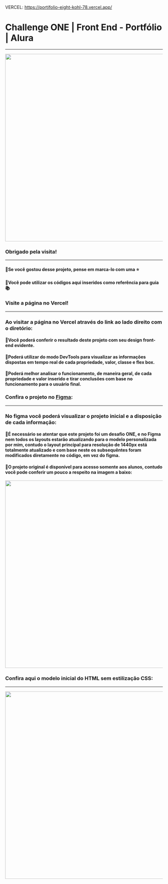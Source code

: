 VERCEL: https://portifolio-eight-kohl-78.vercel.app/




# Challenge ONE | Front End - Portfólio | Alura
---

<p align="center" >
     <img width="600" heigth="600" src="https://compliancesolucoes.com.br/wp-content/uploads/2022/11/ONE_logo_rgb.png">
</p>

###  Obrigado pela visita!
---
#### 🔹Se você gostou desse projeto, pense em marca-lo com uma ⭐
#### 🔹Você pode utilizar os códigos aqui inseridos como referência para guia  📚


### Visite a página no Vercel!
---
### Ao visitar a página no Vercel através do link ao lado direito com o diretório:
#### 🔹Você poderá conferir o resultado deste projeto com seu design front-end evidente.
#### 🔹Poderá utilizar do modo DevTools para visualizar as informações dispostas em tempo real de cada propriedade, valor, classe e flex box.
#### 🔹Poderá melhor analisar o funcionamento, de maneira geral, de cada propriedade e valor inserido e tirar conclusões com base no funcionamento para o usuário final.


###  Confira o projeto no <a href="https://www.figma.com/design/Y4w6f4Ru73WcZ8RKMvgDwi/Challenge-Front-end-Portf%C3%B3lio-(Personal)?node-id=166-1670&t=GuywEZTr2QNepAUm-1" target="_blank">Figma</a>:
---
### No figma você poderá visualizar o projeto inicial e a disposição de cada informação:
#### 🔹É necessário se atentar que este projeto foi um desafio ONE, e no Figma nem todos os layouts estarão atualizando para o modelo personalizada por mim, contudo o layout principal para resolução de 1440px está totalmente atualizado e com base neste os subsequêntes foram modificados diretamente no código, em vez do figma.
#### 🔹O projeto original é disponível para acesso somente aos alunos, contudo você pode conferir um pouco a respeito na imagem a baixo:

<p align="center" >
     <img width="600" heigth="600" src="https://user-images.githubusercontent.com/101413385/168887837-b6d26532-6782-48dc-92eb-e48bf6c57a15.png">
</p>


###  Confira aqui o modelo inicial do HTML sem estilização CSS:
---
<p align="center" >
     <img width="600" heigth="600" src="https://user-images.githubusercontent.com/101413385/168888313-d031e9e1-1449-4b73-bd3c-3102223097f3.png">
</p>
